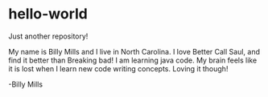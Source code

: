 # hello-world
Just another repository!

My name is Billy Mills and I live in North Carolina.  I love Better Call Saul, and 
find it better than Breaking bad!  I am learning java code.  My brain feels
like it is lost when I learn new code writing concepts.  Loving it though!

-Billy Mills
